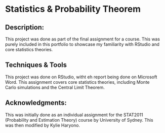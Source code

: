 # Statistics & Probability Theorem

## Description: 

This project was done as part of the final assignment for a course. This was purely included in this portfolio to showcase my familiarity with RStudio and core statistics theories. 

## Techniques & Tools

This project was done on RStudio, witht eh report being done on Microsoft Word. This assignment covers core statistics theories, including Monte Carlo simulations and the Central Limit Theorem.

## Acknowledgments: 

This was initially done as an individual assignment for the STAT2011 (Probability and Estimation Theory) course by University of Sydney. This was then modified by Kylie Haryono.
